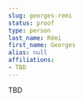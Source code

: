 ```yaml
---
slug: georges-remi
status: proof
type: person
last_name: Rémi
first_name: Georges
alias: null
affiliations:
- TBD
---
```


TBD

